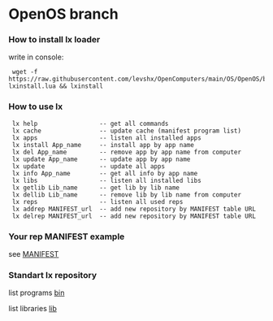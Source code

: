 # OpenOS branch

### How to install lx loader
write in console:

     wget -f https://raw.githubusercontent.com/levshx/OpenComputers/main/OS/OpenOS/bin/lxloader/install.lua lxinstall.lua && lxinstall
     
### How to use lx
     
     lx help                 -- get all commands
     lx cache                -- update cache (manifest program list)
     lx apps                 -- listen all installed apps
     lx install App_name     -- install app by app name
     lx del App_name         -- remove app by app name from computer
     lx update App_name      -- update app by app name
     lx update               -- update all apps
     lx info App_name        -- get all info by app name
     lx libs                 -- listen all installed libs 
     lx getlib Lib_name      -- get lib by lib name         
     lx dellib Lib_name      -- remove lib by lib name from computer
     lx reps                 -- listen all used reps
     lx addrep MANIFEST_url  -- add new repository by MANIFEST table URL
     lx delrep MANIFEST_url  -- add new repository by MANIFEST table URL
       
### Your rep MANIFEST example
see [MANIFEST](MANIFEST)

### Standart lx repository

list programs [bin](bin/)

list libraries [lib](lib/)
